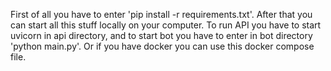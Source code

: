 First of all you have to enter 'pip install -r requirements.txt'.
After that you can start all this stuff locally on your computer.
To run API you have to start uvicorn in api directory, and to start bot you have to enter in bot directory 'python main.py'.
Or if you have docker you can use this docker compose file.